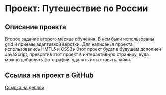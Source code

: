 # Проект: Путешествие по России

## Описание проекта
 Второе задание второго месяца обучения. В нем были использованы grid и приемы адаптивной верстки.
 Для написания проекта использовались HMTL5 и CSS3э Этот проект будет в будущем дополнен JavaScript,
 превратив этот проект в интерактивную страницу, куда можно добавлять фотографии, удалять их и ставить лайки.

 ## Ссылка на проект в GitHub
 [Ссылка на деплой](https://maksimes232.github.io/mesto-project/)

